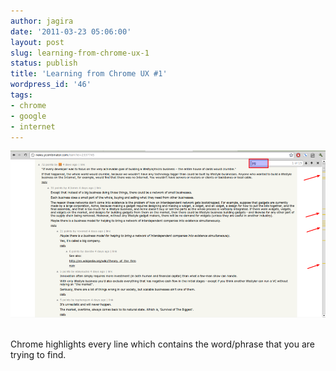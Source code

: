 ```yaml
---
author: jagira
date: '2011-03-23 05:06:00'
layout: post
slug: learning-from-chrome-ux-1
status: publish
title: 'Learning from Chrome UX #1'
wordpress_id: '46'
tags:
- chrome
- google
- internet
---
```




![Chrome UX](/images/learning-from-chrome-ux-1/chrome_1.png)
 

Chrome highlights every line which contains the word/phrase that
you are trying to find.



